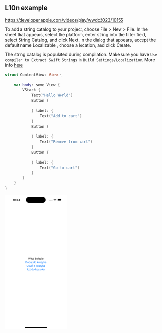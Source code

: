 ## L10n example

https://developer.apple.com/videos/play/wwdc2023/10155

To add a string catalog to your project, choose File > New > File. In the sheet that appears, select the platform, enter string into the filter field, select String Catalog, and click Next. In the dialog that appears, accept the default name Localizable , choose a location, and click Create.

The string catalog is populated during compilation. Make sure you have `Use compiler to Extract Swift Strings` in `Build Settings/Localization`. More info [here](https://developer.apple.com/videos/play/wwdc2023/10155/?time=564)

```swift
struct ContentView: View {

    var body: some View {
        VStack {
            Text("Hello World")
            Button {
                
            } label: {
                Text("Add to cart")
            }
            Button {
                
            } label: {
                Text("Remove from cart")
            }
            Button {
                
            } label: {
                Text("Go to cart")
            }
        }
    }
}

```

<img src="preview.png" width="40%" >

